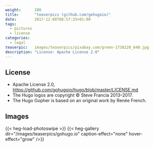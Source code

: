 ```yaml
---
weight:      200
title:       "teaserpics (github.com/gohugoio)"
date:        2017-12-08T08:57:33+01:00
tags:
  - pictures
  - license
categories:
  - legal
teaserpic:   images/teaserpics/pixabay.com/green-1738220_640.jpg
description: "License: Apache License 2.0"
---
```


## License
* Apache License 2.0, https://github.com/gohugoio/hugo/blob/master/LICENSE.md
* The Hugo logos are copyright © Steve Francia 2013–2017.
* The Hugo Gopher is based on an original work by Renée French.

## Images
{{< heg-load-photoswipe >}}
{{< heg-gallery dir="/images/teaserpics/gohugo.io" caption-effect="none" hover-effect="grow" />}} 

